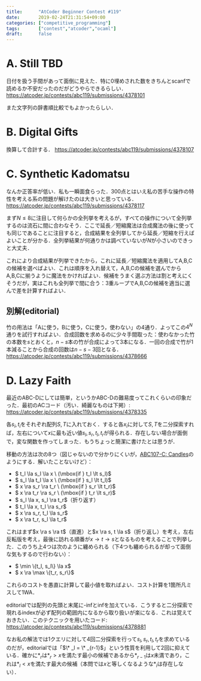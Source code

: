 ```yaml
---
title:      "AtCoder Beginner Contest #119"
date:       2019-02-24T21:31:54+09:00
categories: ["competitive_programming"]
tags:       ["contest","atcoder","ocaml"]
draft:      false
---
```




# A. Still TBD

日付を扱う手間があって面倒に見えた．特に0埋めされた数をきちんとscanfで読めるか不安だったのだがどうやらできるらしい． https://atcoder.jp/contests/abc119/submissions/4378101

また文字列の辞書順比較でもよかったらしい．

# B. Digital Gifts

換算して合計する． https://atcoder.jp/contests/abc119/submissions/4378107

# C. Synthetic Kadomatsu

なんか正答率が低い．私も一瞬面食らった．300点とはいえ私の苦手な操作の特性を考える系の問題が解けたのは大きいと思っている． https://atcoder.jp/contests/abc119/submissions/4378117

まず$N \le 8$に注目して何らかの全列挙を考えるが，すべての操作について全列挙するのは流石に間に合わなそう．ここで延長／短縮魔法は合成魔法の後に使っても同じであることに注目すると，合成結果を全列挙してから延長／短縮を行えばよいことが分かる．全列挙結果が何通りかは調べていないが$N$が小さいのできっと大丈夫．

これにより合成結果が列挙できたから，これに延長／短縮魔法を適用してA,B,Cの候補を選べばよい．これは順序を入れ替えて，A,B,Cの候補を選んでからA,B,Cに揃うように魔法をかければよい．候補をうまく選ぶ方法は割と考えにくそうだが，実はこれも全列挙で間に合う：3重ループでA,B,Cの候補を適当に選んで差を計算すればよい．



## 別解(editorial)

竹の用法は「Aに使う，Bに使う，Cに使う，使わない」の4通り．よってこの$4^N$通りを試行すればよい．合成回数を求めるのに少々手間取った：使わなかった竹の本数を$s$とおくと，$n-s$本の竹が合成によって3本になる．一回の合成で竹が1本減ることから合成の回数は$n-s-3$回となる． https://atcoder.jp/contests/abc119/submissions/4378666

# D. Lazy Faith

最近のABC-Dにしては簡単，というかABC-Dの難易度ってこれくらいの印象だった．最初のACコード（汚い．綺麗なものは下掲）: https://atcoder.jp/contests/abc119/submissions/4378335

各$s_i, t_i$をそれぞれ配列$S,T$に入れておく．すると各$x_i$に対して$S,T$を二分探索すれば，左右について$x$に最も近い値$s_l,s_r,t_l,t_r$が得られる．存在しない場合が面倒で，変な関数を作ってしまった．もうちょっと簡潔に書けたとは思うが．

移動の方法は次の8つ（図じゃないので分かりにくいが，[ABC107-C: Candles](https://atcoder.jp/contests/abc107/tasks/arc101_a)のようにする．解いたことないけど）：

* $ t_l \la s_l \la x \ (\mbox{if } t_l \lt s_l)$
* $ s_l \la t_l \la x \ (\mbox{if } s_l \lt t_l)$
* $ x \ra s_r \ra t_r \ (\mbox{if } s_r \lt t_r)$
* $ x \ra t_r \ra s_r \ (\mbox{if } t_r \lt s_r)$
* $ s_l \la x, s_l \ra t_r$（折り返す）
* $ t_l \la x, t_l \ra s_r$
* $ x \ra s_r, t_l \la s_r$
* $ x \ra t_r, s_l \la t_r$

これはまず$x \ra s \ra t$（直進）と$x \ra s, t \la s$（折り返し）を考え，左右反転版を考え，最後に訪れる順番が$x \to t \to s$となるものを考えることで列挙した．このうち上4つは次のように纏められる（下4つも纏められるが却って面倒な気もするので行わない）：

* $ \min \\{t_l, s_l\\} \la x$
* $ x \ra \max \\{t_r, s_r\\}$

これらのコストを愚直に計算して最小値を取ればよい．コスト計算を1箇所凡ミスして1WA．

editorialでは配列の先頭と末尾に-infとinfを加えている．こうすると二分探索で現れるindexが必ず配列の範囲内になるから取り扱いが楽になる．これは覚えておきたい．このテクニックを用いたコード: https://atcoder.jp/contests/abc119/submissions/4378881

なお私の解法では1クエリに対して4回二分探索を行って$s_l,s_r,t_l,t_r$を求めているのだが，editorialでは「$\* _l = \* _{r-1}$」という性質を利用して2回に抑えている．確かに$* _r$は$* _r \gt x$を満たす最小の候補であるから$* _{r-1}$は$x$未満であり，これは$* _l \lt x$を満たす最大の候補（本問では$x$と等しくなるような$* _ i$は存在しない）．









